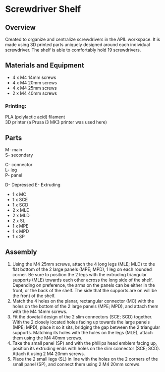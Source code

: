 # Screwdriver Shelf
## Overview
Created to organize and centralize screwdrivers in the APIL workspace. It is made using 3D printed parts uniquely designed around each individual screwdriver. The shelf is able to comfortably hold 19 screwdrivers. 

## Materials and Equipment  
- 4 x M4 14mm screws  
- 4 x M4 20mm screws  
- 4 x M4 25mm screws  
- 2 x M4 40mm screws

### Printing:  
PLA (polylactic acid) filament  
3D printer (a Prusa i3 MK3 printer was used here)

## Parts  
M- main  
S- secondary

C- connector  
L- leg  
P- panel

D- Depressed
E- Extruding  

- 1 x MC  
- 1 x SCE  
- 1 x SCD  
- 2 x MLE  
- 2 x MLD  
- 2 x SL  
- 1 x MPE  
- 1 x MPD  
- 1 x SP

## Assembly

1. Using the M4 25mm screws, attach the 4 long legs (MLE; MLD) to the flat bottom of the 2 large panels (MPE; MPD), 1 leg on each rounded corner. Be sure to position the 2 legs with the extruding triangular supports (MLE) towards each other across the long side of the shelf. Depending on preference, the arms on the panels can be either in the front, or the back of the shelf. The side that the supports are on will be the front of the shelf.  
2. Match the 4 holes on the planar, rectangular connector (MC) with the holes on the bottom of the 2 large panels (MPE; MPD), and attach them with the M4 14mm screws.   
3. Fit the dovetail design of the 2 slim connectors (SCE; SCD) together. With the 2 closely located holes facing up towards the large panels (MPE; MPD), place it so it sits, bridging the gap between the 2 triangular supports. Matching its holes with the holes on the legs (MLE), attach them using the M4 40mm screws.  
4. Take the small panel (SP) and with the phillips head emblem facing up, position its extruding ends with holes on the slim connector (SCE; SCD). Attach it using 2 M4 20mm screws.   
5. Place the 2 small legs (SL) in line with the holes on the 2 corners of the small panel (SP), and connect them using 2 M4 20mm screws.
